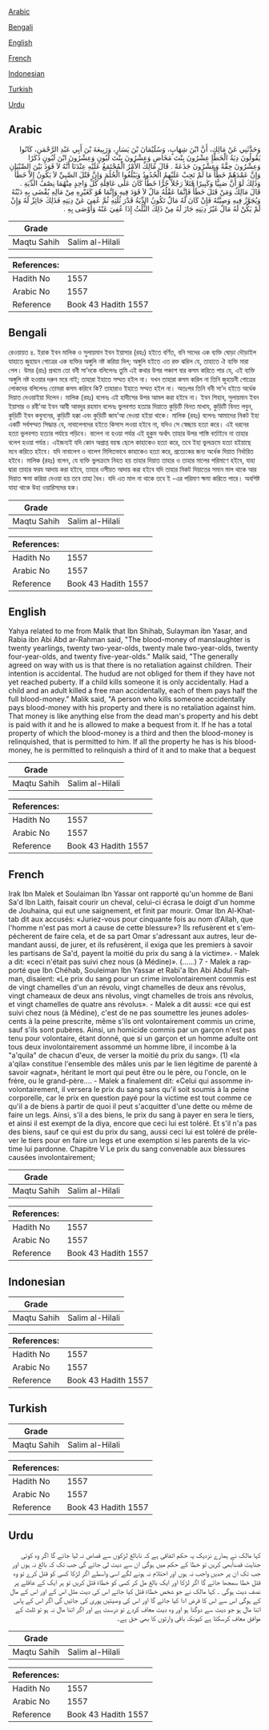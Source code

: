 [Arabic](#arabic)

[Bengali](#bengali)

[English](#english)

[French](#french)

[Indonesian](#indonesian)

[Turkish](#turkish)

[Urdu](#urdu)

## Arabic


<div dir="rtl" lang="ar" style={{fontSize:'larger',backgroundColor:'#f8f9fa',padding:20}}>
وَحَدَّثَنِي عَنْ مَالِكٍ، أَنَّ ابْنَ شِهَابٍ، وَسُلَيْمَانَ بْنَ يَسَارٍ، وَرَبِيعَةَ بْنَ أَبِي عَبْدِ الرَّحْمَنِ، كَانُوا يَقُولُونَ دِيَةُ الْخَطَإِ عِشْرُونَ بِنْتَ مَخَاضٍ وَعِشْرُونَ بِنْتَ لَبُونٍ وَعِشْرُونَ ابْنَ لَبُونٍ ذَكَرًا وَعِشْرُونَ حِقَّةً وَعِشْرُونَ جَذَعَةً ‏.‏ قَالَ مَالِكٌ الأَمْرُ الْمُجْتَمَعُ عَلَيْهِ عِنْدَنَا أَنَّهُ لاَ قَوَدَ بَيْنَ الصِّبْيَانِ وَإِنَّ عَمْدَهُمْ خَطَأٌ مَا لَمْ تَجِبْ عَلَيْهِمُ الْحُدُودُ وَيَبْلُغُوا الْحُلُمَ وَإِنَّ قَتْلَ الصَّبِيِّ لاَ يَكُونُ إِلاَّ خَطَأً وَذَلِكَ لَوْ أَنَّ صَبِيًّا وَكَبِيرًا قَتَلاَ رَجُلاً حُرًّا خَطَأً كَانَ عَلَى عَاقِلَةِ كُلِّ وَاحِدٍ مِنْهُمَا نِصْفُ الدِّيَةِ ‏.‏ قَالَ مَالِكٌ وَمَنْ قَتَلَ خَطَأً فَإِنَّمَا عَقْلُهُ مَالٌ لاَ قَوَدَ فِيهِ وَإِنَّمَا هُوَ كَغَيْرِهِ مِنْ مَالِهِ يُقْضَى بِهِ دَيْنُهُ وَيُجَوَّزُ فِيهِ وَصِيَّتُهُ فَإِنْ كَانَ لَهُ مَالٌ تَكُونُ الدِّيَةُ قَدْرَ ثُلُثِهِ ثُمَّ عُفِيَ عَنْ دِيَتِهِ فَذَلِكَ جَائِزٌ لَهُ وَإِنْ لَمْ يَكُنْ لَهُ مَالٌ غَيْرُ دِيَتِهِ جَازَ لَهُ مِنْ ذَلِكَ الثُّلُثُ إِذَا عُفِيَ عَنْهُ وَأَوْصَى بِهِ ‏.‏
</div>
<div style={{backgroundColor:'#f8f9fa',padding:20, marginBottom: 10}}><table> <thead> <tr> <th>Grade</th> <th></th> </tr> </thead> <tbody> <tr><td>Maqtu Sahih</td><td>Salim al-Hilali</td></tr></tbody></table><table> <thead> <tr> <th>References:</th> <th></th> </tr> </thead> <tbody><tr><td>Hadith No</td><td>1557</td></tr><tr><td>Arabic No</td><td>1557</td></tr><tr><td>Reference</td><td>Book 43 Hadith 1557</td></tr></tbody></table></div>

## Bengali


<div dir="ltr" lang="bn" style={{fontSize:'larger',backgroundColor:'#f8f9fa',padding:20}}>
রেওয়ায়ত ৪. ইরাক ইবন মালিক ও সুলায়মান ইবন ইয়াসার (রহঃ) হইতে বর্ণিত, বনি সাদের এক ব্যক্তি ঘোড়া দৌড়াইল যাহাতে জুহায়ন গোত্রের এক ব্যক্তির অঙ্গুলি নষ্ট করিয়া দিল; অঙ্গুলি হইতে এত রক্ত ঝরিল যে, তাহাতে ঐ ব্যক্তি মারা গেল। উমর (রাঃ) প্রথমে তো বনী সা’দকে বলিলেনঃ তুমি এই কথার উপর পঞ্চাশ বার কসম করিতে পার যে, এই ব্যক্তি অঙ্গুলি নষ্ট হওয়ার দরুন মরে নাই; তাহারা ইহাতে সম্মত হইল না। যখন তাহারা কসম করিল না তিনি জুহায়নী গোত্রের লোকদের বলিলেনঃ তোমরা কসম করিবে কি? তাহারাও ইহাতে সম্মত হইল না। অতঃপর তিনি বনী সা’দ হইতে অর্ধেক দিয়াত দেওয়াইয়া দিলেন। মালিক (রহঃ) বলেনঃ এই হাদীসের উপর আমল করা হইবে না। ইবন শিহাব, সুলায়মান ইবন ইয়াসার ও রবী’আ ইবন আবী আবদুর রহমান বলেনঃ ভুলবশত হত্যার দিয়াতে কুড়িটি বিনত মাখায, কুড়িটি বিনত লবুন, কুড়িটি ইবন কবুননের, কুড়িটি হক্কা এবং কুড়িটি জায’আ দেওয়া হইয়া থাকে। মালিক (রহঃ) বলেনঃ আমাদের নিকট ইহা একটি সর্বসম্মত সিদ্ধান্ত যে, নাবালেগদের হইতে কিসাস লওয়া হইবে না, যদিও সে স্বেচ্ছায় হত্যা করে। এই ধরনের হত্যা ভুলবশত হত্যার পর্যায়ে পড়িবে। বালেগ না হওয়া পর্যন্ত এই হুকুম অর্থাৎ তাহার উপর শাস্তি বর্তাইবে না তাহার বলেগ হওয়া পর্যন্ত। এইজন্যই যদি কোন অপ্রাপ্ত বয়স্ক ছেলে কাহাকেও হত্যা করে, তবে ইহা ভুলক্রমে হত্যা হইয়াছে মনে করিতে হইবে। যদি নাবালেগ ও বালেগ মিলিতভাবে কাহাকেও হত্যা করে, প্রত্যেকের জন্য অর্ধেক দিয়াত নির্ধারিত হইবে। মালিক (রহঃ) বলেন, যে ব্যক্তি ভুলক্রমে নিহত হয় তাহার দিয়াত তাহার ও তাহার মালের পরিমাণে হইবে, যাহা দ্বারা তাহার ফরয আদায় করা হইবে, তাহার ওসীয়ত আদায় করা হইবে যদি তাহার নিকট দিয়াতের সমান মাল থাকে আর দিয়াত ক্ষমা করিয়া দেওয়া হয় তবে তাহা বৈধ। যদি এত মাল না থাকে তবে ই -এর পরিমাণ ক্ষমা করিতে পারে। অবশিষ্ট যাহা থাকে উহা ওয়ারিসদের হক।
</div>
<div style={{backgroundColor:'#f8f9fa',padding:20, marginBottom: 10}}><table> <thead> <tr> <th>Grade</th> <th></th> </tr> </thead> <tbody> <tr><td>Maqtu Sahih</td><td>Salim al-Hilali</td></tr></tbody></table><table> <thead> <tr> <th>References:</th> <th></th> </tr> </thead> <tbody><tr><td>Hadith No</td><td>1557</td></tr><tr><td>Arabic No</td><td>1557</td></tr><tr><td>Reference</td><td>Book 43 Hadith 1557</td></tr></tbody></table></div>

## English


<div dir="ltr" lang="en" style={{fontSize:'larger',backgroundColor:'#f8f9fa',padding:20}}>
Yahya related to me from Malik that Ibn Shihab, Sulayman ibn Yasar, and Rabia ibn Abi Abd ar-Rahman said, "The blood-money of manslaughter is twenty yearlings, twenty two-year-olds, twenty male two-year-olds, twenty four-year-olds, and twenty five-year-olds." Malik said, "The generally agreed on way with us is that there is no retaliation against children. Their intention is accidental. The hudud are not obliged for them if they have not yet reached puberty. If a child kills someone it is only accidentally. Had a child and an adult killed a free man accidentally, each of them pays half the full blood-money." Malik said, "A person who kills someone accidentally pays blood-money with his property and there is no retaliation against him. That money is like anything else from the dead man's property and his debt is paid with it and he is allowed to make a bequest from it. If he has a total property of which the blood-money is a third and then the blood-money is relinquished, that is permitted to him. If all the property he has is his blood-money, he is permitted to relinquish a third of it and to make that a bequest
</div>
<div style={{backgroundColor:'#f8f9fa',padding:20, marginBottom: 10}}><table> <thead> <tr> <th>Grade</th> <th></th> </tr> </thead> <tbody> <tr><td>Maqtu Sahih</td><td>Salim al-Hilali</td></tr></tbody></table><table> <thead> <tr> <th>References:</th> <th></th> </tr> </thead> <tbody><tr><td>Hadith No</td><td>1557</td></tr><tr><td>Arabic No</td><td>1557</td></tr><tr><td>Reference</td><td>Book 43 Hadith 1557</td></tr></tbody></table></div>

## French


<div dir="ltr" lang="fr" style={{fontSize:'larger',backgroundColor:'#f8f9fa',padding:20}}>
Irak Ibn Malek et Soulaiman Ibn Yassar ont rapporté qu'un homme de Bani Sa'd Ibn Laith, faisait courir un cheval, celui-ci écrasa le doigt d'un homme de Jouhaina, qui eut une saignement, et finit par mourir. Omar Ibn Al-Khattab dit aux accusés: «Juriez-vous pour cinquante fois au nom d'Allah, que l'homme n'est pas mort à cause de cette blessure»? Ils refusèrent et s'empécherent de faire cela, et de sa part Omar s'adressant aux autres, leur demandant aussi, de jurer, et ils refusèrent, il exiga que les premiers à savoir les partisans de Sa'd, payent la moitié du prix du sang à la victime». - Malek a dit: «ceci n'était pas suivi chez nous (à Médine)». (......) 7 - Malek a rapporté que Ibn Chéhab, Souleiman Ibn Yassar et Rabi'a Ibn Abi Abdul Rahman, disaient: «Le prix du sang pour un crime involontairement commis est de vingt chamelles d'un an révolu, vingt chamelles de deux ans révolus, vingt chameaux de deux ans révolus, vingt chamelles de trois ans révolus, et vingt chamelles de quatre ans révolus». - Malek a dit aussi: «ce qui est suivi chez nous (à Médine), c'est de ne pas soumettre les jeunes adolescents à la peine prescrite, même s'ils ont volontairement commis un crime, sauf s'ils sont pubères. Ainsi, un homicide commis par un garçon n'est pas tenu pour volontaire, étant donné, que si un garçon et un homme adulte ont tous deux involontairement assommé un homme libre, il incombe à la "a'quila" de chacun d'eux, de verser la moitié du prix du sang». (1) «la a'qila» constitue l'ensemble des mâles unis par le lien légitime de parenté à savoir «agnat», héritant le mort qui peut être ou le père, ou l'oncle, on le frère, ou le grand-père.... - Malek a finalement dit: «Celui qui assomme involontairement, il versera le prix du sang sans qu'il soit soumis à la peine corporelle, car le prix en question payé pour la victime est tout comme ce qu'il a de biens à partir de quoi il peut s'acquitter d'une dette ou même de faire un legs. Ainsi, s'il a des biens, le prix du sang à payer en sera le tiers, et ainsi il est exempt de la diya, encore que ceci lui est toléré. Et s'il n'a pas des biens, sauf ce qui est du prix du sang, aussi ceci lui est toléré de prélever le tiers pour en faire un legs et une exemption si les parents de la victime lui pardonne. Chapitre V Le prix du sang convenable aux blessures causées involontairement;
</div>
<div style={{backgroundColor:'#f8f9fa',padding:20, marginBottom: 10}}><table> <thead> <tr> <th>Grade</th> <th></th> </tr> </thead> <tbody> <tr><td>Maqtu Sahih</td><td>Salim al-Hilali</td></tr></tbody></table><table> <thead> <tr> <th>References:</th> <th></th> </tr> </thead> <tbody><tr><td>Hadith No</td><td>1557</td></tr><tr><td>Arabic No</td><td>1557</td></tr><tr><td>Reference</td><td>Book 43 Hadith 1557</td></tr></tbody></table></div>

## Indonesian


<div dir="ltr" lang="id" style={{fontSize:'larger',backgroundColor:'#f8f9fa',padding:20}}>

</div>
<div style={{backgroundColor:'#f8f9fa',padding:20, marginBottom: 10}}><table> <thead> <tr> <th>Grade</th> <th></th> </tr> </thead> <tbody> <tr><td>Maqtu Sahih</td><td>Salim al-Hilali</td></tr></tbody></table><table> <thead> <tr> <th>References:</th> <th></th> </tr> </thead> <tbody><tr><td>Hadith No</td><td>1557</td></tr><tr><td>Arabic No</td><td>1557</td></tr><tr><td>Reference</td><td>Book 43 Hadith 1557</td></tr></tbody></table></div>

## Turkish


<div dir="ltr" lang="tr" style={{fontSize:'larger',backgroundColor:'#f8f9fa',padding:20}}>

</div>
<div style={{backgroundColor:'#f8f9fa',padding:20, marginBottom: 10}}><table> <thead> <tr> <th>Grade</th> <th></th> </tr> </thead> <tbody> <tr><td>Maqtu Sahih</td><td>Salim al-Hilali</td></tr></tbody></table><table> <thead> <tr> <th>References:</th> <th></th> </tr> </thead> <tbody><tr><td>Hadith No</td><td>1557</td></tr><tr><td>Arabic No</td><td>1557</td></tr><tr><td>Reference</td><td>Book 43 Hadith 1557</td></tr></tbody></table></div>

## Urdu


<div dir="rtl" lang="ur" style={{fontSize:'larger',backgroundColor:'#f8f9fa',padding:20}}>
کہا مالک نے ہمارے نزدیک یہ حکم اتفاقی ہے کہ نابالغ لڑکوں سے قصاص نہ لیا جائے گا اگر وہ کوئی جنایت قصداًبھی کریں تو خطا کے حکم میں ہوگی ان سے دیت لی جائے گی جب تک کہ بالغ نہ ہوں اور جب تک ان پر حدیں واجب نہ ہوں اور احتلام نہ ہونے لگے اسی واسطے اگر لڑکا کسی کو قتل کرے تو وہ قتل خطا سمجھا جائے گا اگر لڑکا اور ایک بالغ مل کر کسی کو خطاءً قتل کریں تو ہر ایک کے عاقلے پر نصف دیت ہوگی ۔ کہا مالک نے جو شخص خطاءً قتل کیا جائے اس کی دیت مثل اس کے اور اس کے مال کے ہوگی اس سے اس کا قرض ادا کیا جائے گا اور اس کی وصیتیں پوری کی جائیں گی اگر اس کے پاس اتنا مال ہو جو دیت سے دوگنا ہو اور وہ دیت معاف کردے تو درست ہے اور اگر اتنا مال نہ ہو تو ثلث کے موافق معاف کرسکتا ہے کیونکہ باقی وارثوں کا بھی حق ہے۔
</div>
<div style={{backgroundColor:'#f8f9fa',padding:20, marginBottom: 10}}><table> <thead> <tr> <th>Grade</th> <th></th> </tr> </thead> <tbody> <tr><td>Maqtu Sahih</td><td>Salim al-Hilali</td></tr></tbody></table><table> <thead> <tr> <th>References:</th> <th></th> </tr> </thead> <tbody><tr><td>Hadith No</td><td>1557</td></tr><tr><td>Arabic No</td><td>1557</td></tr><tr><td>Reference</td><td>Book 43 Hadith 1557</td></tr></tbody></table></div>